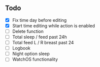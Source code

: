 ## Todo

- [x] Fix time day before editing
- [x] Start time editing while action is enabled
- [ ] Delete function
- [ ] Total sleep / feed past 24h
- [ ] Total feed L / R breast past 24
- [ ] Logbook
- [ ] Night option sleep
- [ ] WatchOS functionality
